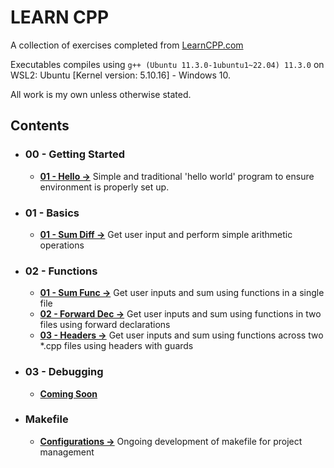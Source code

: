 # LEARN CPP

A collection of exercises completed from [LearnCPP.com](https://www.learncpp.com/)

Executables compiles using `g++ (Ubuntu 11.3.0-1ubuntu1~22.04) 11.3.0` on WSL2: Ubuntu [Kernel version: 5.10.16] - Windows 10.

All work is my own unless otherwise stated.

## Contents

- ### 00 - Getting Started
    - **[01 - Hello &rarr;](./00-GettingStarted/01-hello)** Simple and traditional 'hello world' program to ensure environment is properly set up.
- ### 01 - Basics
    - **[01 - Sum Diff &rarr;](./01-Basics/01-sum_diff/)** Get user input and perform simple arithmetic operations
- ### 02 - Functions
    - **[01 - Sum Func &rarr;](./02-Functions/01-sum_func/)** Get user inputs and sum using functions in a single file
    - **[02 - Forward Dec &rarr;](./02-Functions/02-forward_dec/)** Get user inputs and sum using functions in two files using forward declarations
    - **[03 - Headers &rarr;](./02-Functions/03-headers/)** Get user inputs and sum using functions across two *.cpp files using headers with guards
- ### 03 - Debugging
    - **[Coming Soon]()**
- ### Makefile
    - **[Configurations &rarr;](/Makefile/)** Ongoing development of makefile for project management


